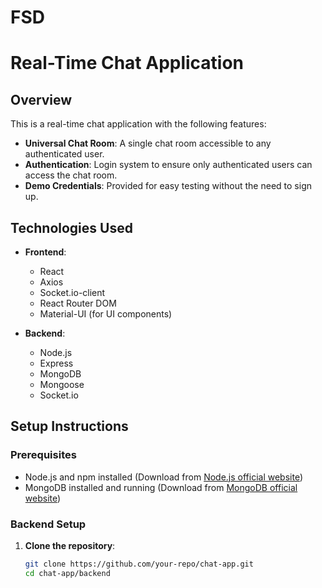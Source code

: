 # FSD
# Real-Time Chat Application

## Overview

This is a real-time chat application with the following features:
- **Universal Chat Room**: A single chat room accessible to any authenticated user.
- **Authentication**: Login system to ensure only authenticated users can access the chat room.
- **Demo Credentials**: Provided for easy testing without the need to sign up.

## Technologies Used

- **Frontend**:
  - React
  - Axios
  - Socket.io-client
  - React Router DOM
  - Material-UI (for UI components)

- **Backend**:
  - Node.js
  - Express
  - MongoDB
  - Mongoose
  - Socket.io

## Setup Instructions

### Prerequisites
- Node.js and npm installed (Download from [Node.js official website](https://nodejs.org/))
- MongoDB installed and running (Download from [MongoDB official website](https://www.mongodb.com/try/download/community))

### Backend Setup
1. **Clone the repository**:
   ```sh
   git clone https://github.com/your-repo/chat-app.git
   cd chat-app/backend
